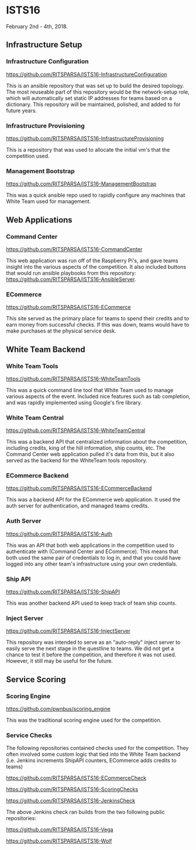 # ISTS16
February 2nd - 4th, 2018.

## Infrastructure Setup
### Infrastructure Configuration
https://github.com/RITSPARSA/ISTS16-InfrastructureConfiguration

This is an ansible repository that was set up to build the desired topology. The most reuseable part of this repository would be the network-setup role, which will automatically set static IP addresses for teams based on a dictionary. This repository will be maintained, polished, and added to for future years.

### Infrastructure Provisioning
https://github.com/RITSPARSA/ISTS16-InfrastructureProvisioning

This is a repository that was used to allocate the initial vm's that the competition used.

### Management Bootstrap
https://github.com/RITSPARSA/ISTS16-ManagementBootstrap

This was a quick ansible repo used to rapidly configure any machines that White Team used for management.

## Web Applications

### Command Center
https://github.com/RITSPARSA/ISTS16-CommandCenter

This web application was run off of the Raspberry Pi's, and gave teams insight into the various aspects of the competition. It also included buttons that would run ansible playbooks from this repository: https://github.com/RITSPARSA/ISTS16-AnsibleServer. 

### ECommerce
https://github.com/RITSPARSA/ISTS16-ECommerce

This site served as the primary place for teams to spend their credits and to earn money from successful checks. If this was down, teams would have to make purchases at the physical service desk.

## White Team Backend

### White Team Tools
https://github.com/RITSPARSA/ISTS16-WhiteTeamTools

This was a quick command line tool that White Team used to manage various aspects of the event. Included nice features such as tab completion, and was rapidly implemented using Google's fire library.

### White Team Central
https://github.com/RITSPARSA/ISTS16-WhiteTeamCentral

This was a backend API that centralized information about the competition, including credits, king of the hill information, ship counts, etc. The Command Center web application pulled it's data from this, but it also served as the backend for the WhiteTeam tools repository.

### ECommerce Backend
https://github.com/RITSPARSA/ISTS16-ECommerceBackend

This was a backend API for the ECommerce web application. It used the auth server for authentication, and managed teams credits.

### Auth Server
https://github.com/RITSPARSA/ISTS16-Auth

This was an API that both web applications in the competition used to authenticate with (Command Center and ECommerce). This means that both used the same pair of credentials to log in, and that you could have logged into any other team's infrastructure using your own credentials.

### Ship API
https://github.com/RITSPARSA/ISTS16-ShipAPI

This was another backend API used to keep track of team ship counts.

### Inject Server
https://github.com/RITSPARSA/ISTS16-InjectServer

This repository was intended to serve as an "auto-reply" inject server to easily serve the next stage in the questline to teams. We did not get a chance to test it before the competition, and therefore it was not used. However, it still may be useful for the future.

## Service Scoring

### Scoring Engine
https://github.com/pwnbus/scoring_engine

This was the traditional scoring engine used for the competition.

### Service Checks
The following repositories contained checks used for the competition. They often involved some custom logic that tied into the White Team backend (i.e. Jenkins increments ShipAPI counters, ECommerce adds credits to teams)

https://github.com/RITSPARSA/ISTS16-ECommerceCheck

https://github.com/RITSPARSA/ISTS16-ScoringChecks

https://github.com/RITSPARSA/ISTS16-JenkinsCheck

The above Jenkins check ran builds from the two following public repositories:

https://github.com/RITSPARSA/ISTS16-Vega

https://github.com/RITSPARSA/ISTS16-Wolf



